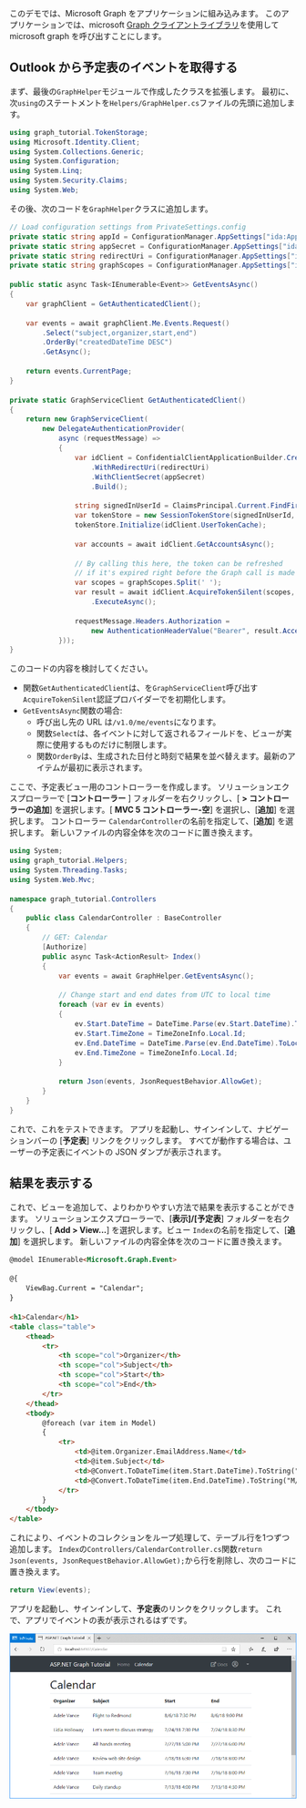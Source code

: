 <!-- markdownlint-disable MD002 MD041 -->

このデモでは、Microsoft Graph をアプリケーションに組み込みます。 このアプリケーションでは、microsoft [Graph クライアントライブラリ](https://github.com/microsoftgraph/msgraph-sdk-dotnet)を使用して microsoft graph を呼び出すことにします。

## <a name="get-calendar-events-from-outlook"></a>Outlook から予定表のイベントを取得する

まず、最後の`GraphHelper`モジュールで作成したクラスを拡張します。 最初に、次`using`のステートメントを`Helpers/GraphHelper.cs`ファイルの先頭に追加します。

```cs
using graph_tutorial.TokenStorage;
using Microsoft.Identity.Client;
using System.Collections.Generic;
using System.Configuration;
using System.Linq;
using System.Security.Claims;
using System.Web;
```

その後、次のコードを`GraphHelper`クラスに追加します。

```cs
// Load configuration settings from PrivateSettings.config
private static string appId = ConfigurationManager.AppSettings["ida:AppId"];
private static string appSecret = ConfigurationManager.AppSettings["ida:AppSecret"];
private static string redirectUri = ConfigurationManager.AppSettings["ida:RedirectUri"];
private static string graphScopes = ConfigurationManager.AppSettings["ida:AppScopes"];

public static async Task<IEnumerable<Event>> GetEventsAsync()
{
    var graphClient = GetAuthenticatedClient();

    var events = await graphClient.Me.Events.Request()
        .Select("subject,organizer,start,end")
        .OrderBy("createdDateTime DESC")
        .GetAsync();

    return events.CurrentPage;
}

private static GraphServiceClient GetAuthenticatedClient()
{
    return new GraphServiceClient(
        new DelegateAuthenticationProvider(
            async (requestMessage) =>
            {
                var idClient = ConfidentialClientApplicationBuilder.Create(appId)
                    .WithRedirectUri(redirectUri)
                    .WithClientSecret(appSecret)
                    .Build();

                string signedInUserId = ClaimsPrincipal.Current.FindFirst(ClaimTypes.NameIdentifier).Value;
                var tokenStore = new SessionTokenStore(signedInUserId, HttpContext.Current);
                tokenStore.Initialize(idClient.UserTokenCache);

                var accounts = await idClient.GetAccountsAsync();

                // By calling this here, the token can be refreshed
                // if it's expired right before the Graph call is made
                var scopes = graphScopes.Split(' ');
                var result = await idClient.AcquireTokenSilent(scopes, accounts.FirstOrDefault())
                    .ExecuteAsync();

                requestMessage.Headers.Authorization =
                    new AuthenticationHeaderValue("Bearer", result.AccessToken);
            }));
}
```

このコードの内容を検討してください。

- 関数`GetAuthenticatedClient`は、を`GraphServiceClient`呼び出す`AcquireTokenSilent`認証プロバイダーでを初期化します。
- `GetEventsAsync`関数の場合:
  - 呼び出し先の URL は`/v1.0/me/events`になります。
  - 関数`Select`は、各イベントに対して返されるフィールドを、ビューが実際に使用するものだけに制限します。
  - 関数`OrderBy`は、生成された日付と時刻で結果を並べ替えます。最新のアイテムが最初に表示されます。

ここで、予定表ビュー用のコントローラーを作成します。 ソリューションエクスプローラーで [**コントローラー** ] フォルダーを右クリックし、[ **> コントローラーの追加**] を選択します。[ **MVC 5 コントローラー-空**] を選択し、[**追加**] を選択します。 コントローラー `CalendarController`の名前を指定して、[**追加**] を選択します。 新しいファイルの内容全体を次のコードに置き換えます。

```cs
using System;
using graph_tutorial.Helpers;
using System.Threading.Tasks;
using System.Web.Mvc;

namespace graph_tutorial.Controllers
{
    public class CalendarController : BaseController
    {
        // GET: Calendar
        [Authorize]
        public async Task<ActionResult> Index()
        {
            var events = await GraphHelper.GetEventsAsync();

            // Change start and end dates from UTC to local time
            foreach (var ev in events)
            {
                ev.Start.DateTime = DateTime.Parse(ev.Start.DateTime).ToLocalTime().ToString();
                ev.Start.TimeZone = TimeZoneInfo.Local.Id;
                ev.End.DateTime = DateTime.Parse(ev.End.DateTime).ToLocalTime().ToString();
                ev.End.TimeZone = TimeZoneInfo.Local.Id;
            }

            return Json(events, JsonRequestBehavior.AllowGet);
        }
    }
}
```

これで、これをテストできます。 アプリを起動し、サインインして、ナビゲーションバーの [**予定表**] リンクをクリックします。 すべてが動作する場合は、ユーザーの予定表にイベントの JSON ダンプが表示されます。

## <a name="display-the-results"></a>結果を表示する

これで、ビューを追加して、よりわかりやすい方法で結果を表示することができます。 ソリューションエクスプローラーで、[**表示]/[予定表**] フォルダーを右クリックし、[ **Add > View...**] を選択します。ビュー `Index`の名前を指定して、[**追加**] を選択します。 新しいファイルの内容全体を次のコードに置き換えます。

```html
@model IEnumerable<Microsoft.Graph.Event>

@{
    ViewBag.Current = "Calendar";
}

<h1>Calendar</h1>
<table class="table">
    <thead>
        <tr>
            <th scope="col">Organizer</th>
            <th scope="col">Subject</th>
            <th scope="col">Start</th>
            <th scope="col">End</th>
        </tr>
    </thead>
    <tbody>
        @foreach (var item in Model)
        {
            <tr>
                <td>@item.Organizer.EmailAddress.Name</td>
                <td>@item.Subject</td>
                <td>@Convert.ToDateTime(item.Start.DateTime).ToString("M/d/yy h:mm tt")</td>
                <td>@Convert.ToDateTime(item.End.DateTime).ToString("M/d/yy h:mm tt")</td>
            </tr>
        }
    </tbody>
</table>
```

これにより、イベントのコレクションをループ処理して、テーブル行を1つずつ追加します。 `Index`の`Controllers/CalendarController.cs`関数`return Json(events, JsonRequestBehavior.AllowGet);`から行を削除し、次のコードに置き換えます。

```cs
return View(events);
```

アプリを起動し、サインインして、**予定表**のリンクをクリックします。 これで、アプリでイベントの表が表示されるはずです。

![イベントの表のスクリーンショット](./images/add-msgraph-01.png)